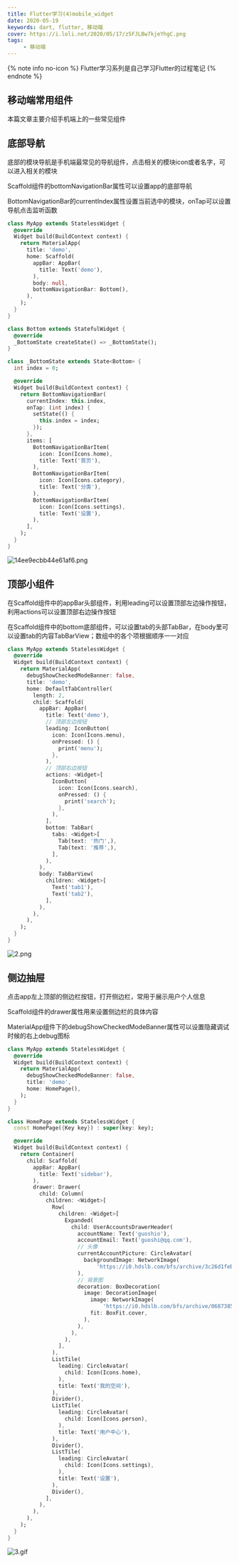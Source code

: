 ```yaml
---
title: Flutter学习(4)mobile_widget
date: 2020-05-19
keywords: dart, flutter, 移动端
cover: https://i.loli.net/2020/05/17/z5FJLBw7kjeYhgC.png
tags:
     - 移动端
---
```



{% note info no-icon %}
Flutter学习系列是自己学习Flutter的过程笔记
{% endnote %}

## 移动端常用组件

本篇文章主要介绍手机端上的一些常见组件
<br/>


## 底部导航

底部的模块导航是手机端最常见的导航组件，点击相关的模块icon或者名字，可以进入相关的模块

Scaffold组件的bottomNavigationBar属性可以设置app的底部导航

BottomNavigationBar的currentIndex属性设置当前选中的模块，onTap可以设置导航点击监听函数

```dart
class MyApp extends StatelessWidget {
  @override
  Widget build(BuildContext context) {
    return MaterialApp(
      title: 'demo',
      home: Scaffold(
        appBar: AppBar(
          title: Text('demo'),
        ),
        body: null,
        bottomNavigationBar: Bottom(),
      ),
    );
  }
}

class Bottom extends StatefulWidget {
  @override
  _BottomState createState() => _BottomState();
}

class _BottomState extends State<Bottom> {
  int index = 0;

  @override
  Widget build(BuildContext context) {
    return BottomNavigationBar(
      currentIndex: this.index,
      onTap: (int index) {
        setState(() {
          this.index = index;
        });
      },
      items: [
        BottomNavigationBarItem(
          icon: Icon(Icons.home),
          title: Text('首页'),
        ),
        BottomNavigationBarItem(
          icon: Icon(Icons.category),
          title: Text('分类'),
        ),
        BottomNavigationBarItem(
          icon: Icon(Icons.settings),
          title: Text('设置'),
        ),
      ],
    );
  }
}
```

![14ee9ecbb44e61af6.png](https://file.moetu.org/images/2020/05/21/14ee9ecbb44e61af6.png)
<br/>


## 顶部小组件

在Scaffold组件中的appBar头部组件，利用leading可以设置顶部左边操作按钮，利用actions可以设置顶部右边操作按钮

在Scaffold组件中的bottom底部组件，可以设置tab的头部TabBar，在body里可以设置tab的内容TabBarView；数组中的各个项根据顺序一一对应

```dart
class MyApp extends StatelessWidget {
  @override
  Widget build(BuildContext context) {
    return MaterialApp(
      debugShowCheckedModeBanner: false,
      title: 'demo',
      home: DefaultTabController(
        length: 2,
        child: Scaffold(
          appBar: AppBar(
            title: Text('demo'),
            // 顶部左边按钮
            leading: IconButton(
              icon: Icon(Icons.menu),
              onPressed: () {
                print('menu');
              },
            ),
            // 顶部右边按钮
            actions: <Widget>[
              IconButton(
                icon: Icon(Icons.search),
                onPressed: () {
                  print('search');
                },
              ),
            ],
            bottom: TabBar(
              tabs: <Widget>[
                Tab(text: '热门',),
                Tab(text: '推荐',),
              ],
            ),
          ),
          body: TabBarView(
            children: <Widget>[
              Text('tab1'),
              Text('tab2'),
            ],
          ),
        ),
      ),
    );
  }
}
```

![2.png](https://i.loli.net/2020/05/21/8kFbj1O2YPaJi7N.png)
<br/>


## 侧边抽屉

点击app左上顶部的侧边栏按钮，打开侧边栏，常用于展示用户个人信息

Scaffold组件的drawer属性用来设置侧边栏的具体内容

MaterialApp组件下的debugShowCheckedModeBanner属性可以设置隐藏调试时候的右上debug图标

```dart
class MyApp extends StatelessWidget {
  @override
  Widget build(BuildContext context) {
    return MaterialApp(
      debugShowCheckedModeBanner: false,
      title: 'demo',
      home: HomePage(),
    );
  }
}

class HomePage extends StatelessWidget {
  const HomePage({Key key}) : super(key: key);

  @override
  Widget build(BuildContext context) {
    return Container(
      child: Scaffold(
        appBar: AppBar(
          title: Text('sidebar'),
        ),
        drawer: Drawer(
          child: Column(
            children: <Widget>[
              Row(
                children: <Widget>[
                  Expanded(
                    child: UserAccountsDrawerHeader(
                      accountName: Text('guoshio'),
                      accountEmail: Text('guoshi@qq.com'),
                      // 头像
                      currentAccountPicture: CircleAvatar(
                        backgroundImage: NetworkImage(
                            'https://i0.hdslb.com/bfs/archive/3c26d1febef944de6c524a1597e9a34ec656c4e8.jpg@336w_190h.webp'),
                      ),
                      // 背景图
                      decoration: BoxDecoration(
                        image: DecorationImage(
                          image: NetworkImage(
                              'https://i0.hdslb.com/bfs/archive/06873850299947819f2751d8ed77db9044a50e6e.png@336w_190h.webp'),
                          fit: BoxFit.cover,
                        ),
                      ),
                    ),
                  ),
                ],
              ),
              ListTile(
                leading: CircleAvatar(
                  child: Icon(Icons.home),
                ),
                title: Text('我的空间'),
              ),
              Divider(),
              ListTile(
                leading: CircleAvatar(
                  child: Icon(Icons.person),
                ),
                title: Text('用户中心'),
              ),
              Divider(),
              ListTile(
                leading: CircleAvatar(
                  child: Icon(Icons.settings),
                ),
                title: Text('设置'),
              ),
              Divider(),
            ],
          ),
        ),
      ),
    );
  }
}
```

![3.gif](https://i.loli.net/2020/05/21/N1gA9FVkdZrjKPq.gif)

